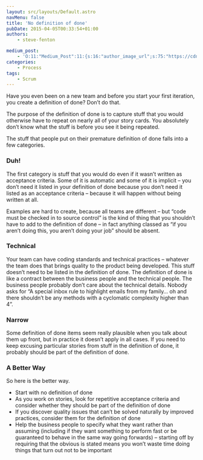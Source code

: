 ```yaml
---
layout: src/layouts/Default.astro
navMenu: false
title: 'No definition of done'
pubDate: 2015-04-05T00:33:54+01:00
authors:
    - steve-fenton

medium_post:
    - 'O:11:"Medium_Post":11:{s:16:"author_image_url";s:75:"https://cdn-images-1.medium.com/fit/c/400/400/1*eXkhfEuF41g5W_xnc_ydLA.jpeg";s:10:"author_url";s:38:"https://medium.com/@steve.fenton.co.uk";s:11:"byline_name";N;s:12:"byline_email";N;s:10:"cross_link";s:3:"yes";s:2:"id";s:12:"3a7c07764dc9";s:21:"follower_notification";s:3:"yes";s:7:"license";s:19:"all-rights-reserved";s:14:"publication_id";s:2:"-1";s:6:"status";s:5:"draft";s:3:"url";s:51:"https://medium.com/@steve.fenton.co.uk/3a7c07764dc9";}'
categories:
    - Process
tags:
    - Scrum
---
```


Have you even been on a new team and before you start your first iteration, you create a definition of done? Don’t do that.

The purpose of the definition of done is to capture stuff that you would otherwise have to repeat on nearly all of your story cards. You absolutely don’t know what the stuff is before you see it being repeated.

The stuff that people put on their premature definition of done falls into a few categories.

### Duh!

The first category is stuff that you would do even if it wasn’t written as acceptance criteria. Some of it is automatic and some of it is implicit – you don’t need it listed in your definition of done because you don’t need it listed as an acceptance criteria – because it will happen without being written at all.

Examples are hard to create, because all teams are different – but “code must be checked in to source control” is the kind of thing that you shouldn’t have to add to the definition of done – in fact anything classed as “if you aren’t doing this, you aren’t doing your job” should be absent.

### Technical

Your team can have coding standards and technical practices – whatever the team does that brings quality to the product being developed. This stuff doesn’t need to be listed in the definition of done. The definition of done is like a contract between the business people and the technical people. The business people probably don’t care about the technical details. Nobody asks for “A special inbox rule to highlight emails from my family… oh and there shouldn’t be any methods with a cyclomatic complexity higher than 4”.

### Narrow

Some definition of done items seem really plausible when you talk about them up front, but in practice it doesn’t apply in all cases. If you need to keep excusing particular stories from stuff in the definition of done, it probably should be part of the definition of done.

### A Better Way

So here is the better way.

- Start with no definition of done
- As you work on stories, look for repetitive acceptance criteria and consider whether they should be part of the definition of done
- If you discover quality issues that can’t be solved naturally by improved practices, consider them for the definition of done
- Help the business people to specify what they want rather than assuming (including if they want something to perform fast or be guaranteed to behave in the same way going forwards) – starting off by requiring that the obvious is stated means you won’t waste time doing things that turn out not to be important